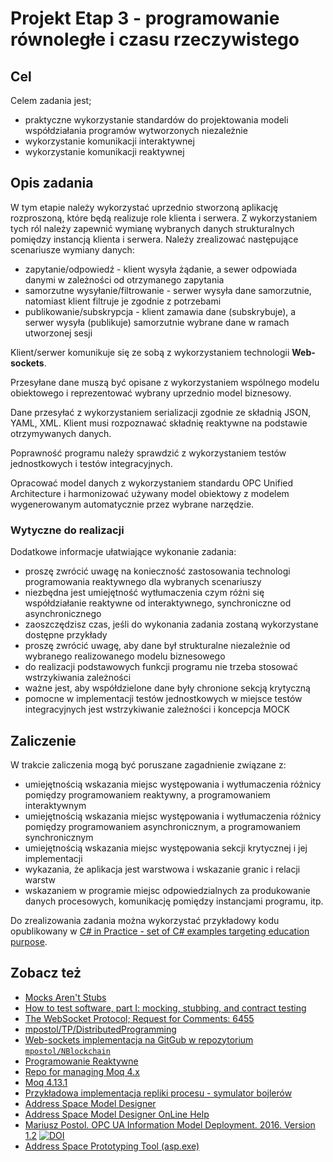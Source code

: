 # Projekt Etap 3 - programowanie równoległe i czasu rzeczywistego

## Cel

Celem zadania jest;

- praktyczne wykorzystanie standardów do projektowania modeli współdziałania programów wytworzonych niezależnie
- wykorzystanie komunikacji interaktywnej
- wykorzystanie komunikacji reaktywnej

## Opis zadania

W tym etapie należy wykorzystać uprzednio stworzoną aplikację rozproszoną, które będą realizuje role klienta i serwera. Z wykorzystaniem tych ról należy zapewnić wymianę wybranych danych strukturalnych pomiędzy instancją klienta i serwera. Należy zrealizować następujące scenariusze wymiany danych:

- zapytanie/odpowiedź - klient wysyła żądanie, a sewer odpowiada danymi w zależności od otrzymanego zapytania
- samorzutne wysyłanie/filtrowanie - serwer  wysyła dane samorzutnie, natomiast klient filtruje je zgodnie z potrzebami
- publikowanie/subskrypcja - klient zamawia dane (subskrybuje), a serwer wysyła (publikuje) samorzutnie wybrane dane w ramach utworzonej sesji

Klient/serwer komunikuje się ze sobą z wykorzystaniem technologii **Web-sockets**.

Przesyłane dane muszą być opisane z wykorzystaniem wspólnego modelu obiektowego i reprezentować wybrany uprzednio model biznesowy.

Dane przesyłać z wykorzystaniem serializacji zgodnie ze składnią JSON, YAML, XML. Klient musi rozpoznawać składnię reaktywne na podstawie otrzymywanych danych.

Poprawność programu należy sprawdzić z wykorzystaniem testów jednostkowych i testów integracyjnych.

Opracować model danych z wykorzystaniem standardu OPC Unified Architecture i harmonizować używany model obiektowy z modelem wygenerowanym automatycznie przez wybrane narzędzie.

### Wytyczne do realizacji

Dodatkowe informacje ułatwiające wykonanie zadania:

- proszę zwrócić uwagę na konieczność zastosowania technologi programowania reaktywnego dla wybranych scenariuszy
- niezbędna jest umiejętność wytłumaczenia czym różni się współdziałanie reaktywne od interaktywnego, synchroniczne od asynchronicznego
- zaoszczędzisz czas, jeśli do wykonania zadania zostaną wykorzystane dostępne przykłady
- proszę zwrócić uwagę, aby dane był strukturalne niezależnie od wybranego realizowanego modelu biznesowego
- do realizacji podstawowych funkcji programu nie trzeba stosować wstrzykiwania zależności
- ważne jest, aby współdzielone dane były chronione sekcją krytyczną
- pomocne w implementacji testów jednostkowych w miejsce testów integracyjnych jest wstrzykiwanie zależności i koncepcja MOCK

## Zaliczenie

W trakcie zaliczenia mogą być poruszane zagadnienie związane z:

- umiejętnością wskazania miejsc występowania i wytłumaczenia różnicy pomiędzy programowaniem reaktywny, a programowaniem interaktywnym
- umiejętnością wskazania miejsc występowania i wytłumaczenia różnicy pomiędzy programowaniem asynchronicznym, a programowaniem synchronicznym
- umiejętnością wskazania miejsc występowania sekcji krytycznej i jej implementacji
- wykazania, że aplikacja jest warstwowa i wskazanie granic i relacji warstw
- wskazaniem w programie miejsc odpowiedzialnych za produkowanie danych procesowych, komunikację pomiędzy instancjami programu, itp.

Do zrealizowania zadania można wykorzystać przykładowy kodu opublikowany w [C# in Practice - set of C# examples targeting education purpose](https://github.com/mpostol/TP).

## Zobacz też

- [Mocks Aren't Stubs](https://martinfowler.com/articles/mocksArentStubs.html)
- [How to test software, part I: mocking, stubbing, and contract testing](https://circleci.com/blog/how-to-test-software-part-i-mocking-stubbing-and-contract-testing/?gclid=Cj0KCQiAkePyBRCEARIsAMy5ScunlfHQKu8LF1w4pG9d4P10ChGBpIv8YNgJklqj0rOYGb3p7-kNe8saAjZYEALw_wcB)
- [The WebSocket Protocol; Request for Comments: 6455](https://tools.ietf.org/html/rfc6455)
- [mpostol/TP/DistributedProgramming](https://github.com/mpostol/TP/tree/master/DistributedProgramming)
- [Web-sockets implementacja na GitGub w repozytorium `mpostol/NBlockchain`](https://github.com/mpostol/NBlockchain)
- [Programowanie Reaktywne](https://github.com/mpostol/TP/tree/master/AdaptiveProgramming/ConcurrentProgramming)
- [Repo for managing Moq 4.x](https://github.com/moq/moq4)
- [Moq 4.13.1](https://www.nuget.org/packages/Moq/4.13.1)
- [Przykładowa implementacja repliki procesu - symulator bojlerów](https://github.com/mpostol/OPC-UA-OOI/tree/master/Networking/Simulator.Boiler)
- [Address Space Model Designer](https://github.com/mpostol/ASMD/releases)
- [Address Space Model Designer OnLine Help](https://commsvr-com.github.io/Documentation/ModelDesigner/html/a2d55988-b59a-4a87-95b9-933f6bbdf5bd.htm)
- [Mariusz Postol. OPC UA Information Model Deployment. 2016. Version 1.2][CAS.OPCUAIMD] [![DOI](https://zenodo.org/badge/DOI/10.5281/zenodo.2586616.svg)](https://doi.org/10.5281/zenodo.2586616)
- [Address Space Prototyping Tool (asp.exe)](https://commsvr.gitbook.io/ooi/semantic-data-processing/addressspacecompliancetesttool)

[CAS.OPCUAIMD]: https://www.researchgate.net/publication/331565040_OPC_UA_INFORMATION_MODEL_DEPLOYMENT
